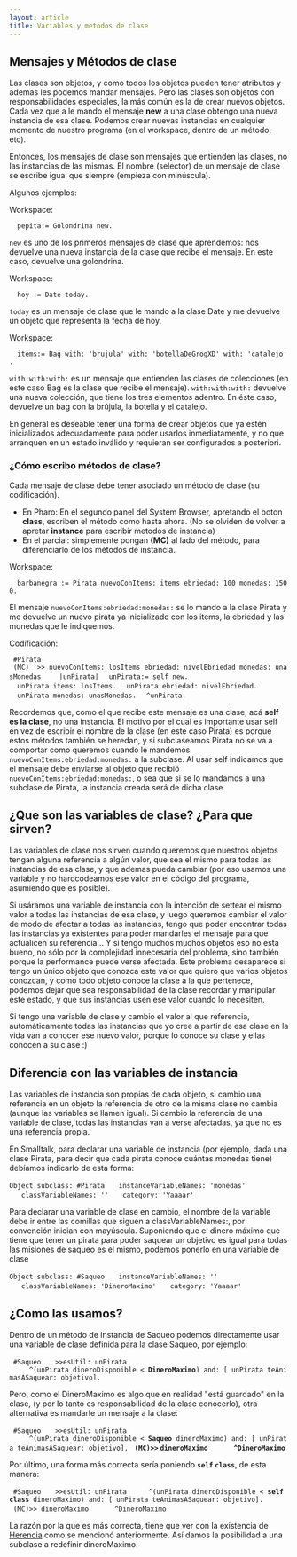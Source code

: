 ```yaml
---
layout: article
title: Variables y metodos de clase
---
```


Mensajes y Métodos de clase
---------------------------

Las clases son objetos, y como todos los objetos pueden tener atributos y ademas les podemos mandar mensajes. Pero las clases son objetos con responsabilidades especiales, la más común es la de crear nuevos objetos. Cada vez que a le mando el mensaje **new** a una clase obtengo una nueva instancia de esa clase. Podemos crear nuevas instancias en cualquier momento de nuestro programa (en el workspace, dentro de un método, etc).

Entonces, los mensajes de clase son mensajes que entienden las clases, no las instancias de las mismas. El nombre (selector) de un mensaje de clase se escribe igual que siempre (empieza con minúscula).

Algunos ejemplos:

Workspace:

`  pepita:= Golondrina new.`

`new` es uno de los primeros mensajes de clase que aprendemos: nos devuelve una nueva instancia de la clase que recibe el mensaje. En este caso, devuelve una golondrina.

Workspace:

`  hoy := Date today.`

`today` es un mensaje de clase que le mando a la clase Date y me devuelve un objeto que representa la fecha de hoy.

Workspace:

`  items:= Bag with: 'brujula' with: 'botellaDeGrogXD' with: 'catalejo'.`

`with:with:with:` es un mensaje que entienden las clases de colecciones (en este caso Bag es la clase que recibe el mensaje). `with:with:with:` devuelve una nueva colección, que tiene los tres elementos adentro. En éste caso, devuelve un bag con la brújula, la botella y el catalejo.

En general es deseable tener una forma de crear objetos que ya estén inicializados adecuadamente para poder usarlos inmediatamente, y no que arranquen en un estado inválido y requieran ser configurados a posteriori.

### ¿Cómo escribo métodos de clase?

Cada mensaje de clase debe tener asociado un método de clase (su codificación).

-   En Pharo: En el segundo panel del System Browser, apretando el boton **class**, escriben el método como hasta ahora. (No se olviden de volver a apretar **instance** para escribir metodos de instancia)
-   En el parcial: simplemente pongan **(MC)** al lado del método, para diferenciarlo de los métodos de instancia.

Workspace:

`  barbanegra := Pirata nuevoConItems: items ebriedad: 100 monedas: 1500.`

El mensaje `nuevoConItems:ebriedad:monedas:` se lo mando a la clase Pirata y me devuelve un nuevo pirata ya inicializado con los items, la ebriedad y las monedas que le indiquemos.

Codificación:

` #Pirata`
` (MC)  >> nuevoConItems: losItems ebriedad: nivelEbriedad monedas: unasMonedas`
`    |unPirata|`
`  unPirata:= self new.`
`  unPirata items: losItems.`
`  unPirata ebriedad: nivelEbriedad.`
`  unPirata monedas: unasMonedas.`
`  ^unPirata.`

Recordemos que, como el que recibe este mensaje es una clase, acá **self es la clase**, no una instancia. El motivo por el cual es importante usar self en vez de escribir el nombre de la clase (en este caso Pirata) es porque estos métodos también se heredan, y si subclaseamos Pirata no se va a comportar como queremos cuando le mandemos `nuevoConItems:ebriedad:monedas:` a la subclase. Al usar self indicamos que el mensaje debe enviarse al objeto que recibió `nuevoConItems:ebriedad:monedas:`, o sea que si se lo mandamos a una subclase de Pirata, la instancia creada será de dicha clase.

¿Que son las variables de clase? ¿Para que sirven?
--------------------------------------------------

Las variables de clase nos sirven cuando queremos que nuestros objetos tengan alguna referencia a algún valor, que sea el mismo para todas las instancias de esa clase, y que ademas pueda cambiar (por eso usamos una variable y no hardcodeamos ese valor en el código del programa, asumiendo que es posible).

Si usáramos una variable de instancia con la intención de settear el mismo valor a todas las instancias de esa clase, y luego queremos cambiar el valor de modo de afectar a todas las instancias, tengo que poder encontrar todas las instancias ya existentes para poder mandarles el mensaje para que actualicen su referencia... Y si tengo muchos muchos objetos eso no esta bueno, no sólo por la complejidad innecesaria del problema, sino también porque la performance puede verse afectada. Este problema desaparece si tengo un único objeto que conozca este valor que quiero que varios objetos conozcan, y como todo objeto conoce la clase a la que pertenece, podemos dejar que sea responsabilidad de la clase recordar y manipular este estado, y que sus instancias usen ese valor cuando lo necesiten.

Si tengo una variable de clase y cambio el valor al que referencia, automáticamente todas las instancias que yo cree a partir de esa clase en la vida van a conocer ese nuevo valor, porque lo conoce su clase y ellas conocen a su clase :)

Diferencia con las variables de instancia
-----------------------------------------

Las variables de instancia son propias de cada objeto, si cambio una referencia en un objeto la referencia de otro de la misma clase no cambia (aunque las variables se llamen igual). Si cambio la referencia de una variable de clase, todas las instancias van a verse afectadas, ya que no es una referencia propia.

En Smalltalk, para declarar una variable de instancia (por ejemplo, dada una clase Pirata, para decir que cada pirata conoce cuántas monedas tiene) debíamos indicarlo de esta forma:

`Object subclass: #Pirata`
`   instanceVariableNames: 'monedas'`
`   classVariableNames: ''`
`   category: 'Yaaaar'`

Para declarar una variable de clase en cambio, el nombre de la variable debe ir entre las comillas que siguen a classVariableNames:, por convención inician con mayúscula. Suponiendo que el dinero máximo que tiene que tener un pirata para poder saquear un objetivo es igual para todas las misiones de saqueo es el mismo, podemos ponerlo en una variable de clase

`Object subclass: #Saqueo`
`   instanceVariableNames: ''`
`   classVariableNames: 'DineroMaximo'`
`   category: 'Yaaaar'`

¿Como las usamos?
-----------------

Dentro de un método de instancia de Saqueo podemos directamente usar una variable de clase definida para la clase Saqueo, por ejemplo:

` #Saqueo`
`   >>esUtil: unPirata`
`     ^(unPirata dineroDisponible < `**`DineroMaximo`**`) and: [ unPirata teAnimasASaquear: objetivo].`

Pero, como el DineroMaximo es algo que en realidad "está guardado" en la clase, (y por lo tanto es responsabilidad de la clase conocerlo), otra alternativa es mandarle un mensaje a la clase:

` #Saqueo`
`   >>esUtil: unPirata`
`     ^(unPirata dineroDisponible < `**`Saqueo`**` dineroMaximo) and: [ unPirata teAnimasASaquear: objetivo].`
` `**`(MC)>>` `dineroMaximo`**
`      `**`^DineroMaximo`**

Por último, una forma más correcta sería poniendo **`self` `class`**, de esta manera:

` #Saqueo`
`   >>esUtil: unPirata`
`     ^(unPirata dineroDisponible < `**`self` `class`**` dineroMaximo) and: [ unPirata teAnimasASaquear: objetivo].`
` (MC)>> dineroMaximo`
`      ^DineroMaximo`

La razón por la que es más correcta, tiene que ver con la existencia de [Herencia](herencia.html) como se mencionó anteriormente. Así damos la posibilidad a una subclase a redefinir dineroMaximo.
